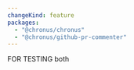 ```yaml
---
changeKind: feature
packages:
  - "@chronus/chronus"
  - "@chronus/github-pr-commenter"
---
```


FOR TESTING both
